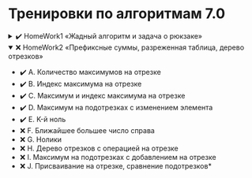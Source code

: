 # Тренировки по алгоритмам 7.0

<details><summary>✔️ HomeWork1 «Жадный алгоритм и задача о рюкзаке»</summary>

   - ✔️ A. Каждому по компьютеру
   - ✔️ B. Ни больше ни меньше
   - ✔️ C. Интернет
   - ✔️ D. Рюкзак: наибольший вес
   - ✔️ E. Рюкзак: наибольшая стоимость
   - ✔️ F. Рюкзак: наибольшая стоимость с восстановлением ответа
   - ✔️ G. Две стены
   - ✔️ H. Распределение задач*
   - ✔️ I. Эластичный ровер*
   - ✔️ J. Аскетизм*

</details>
<details open="true"><summary>❌ HomeWork2 «Префиксные суммы, разреженная таблица, дерево отрезков»</summary>

   - ✔️ A. Количество максимумов на отрезке
   - ✔️ B. Индекс максимума на отрезке
   - ✔️ C. Максимум и индекс максимума на отрезке
   - ✔️ D. Максимум на подотрезках с изменением элемента
   - ✔️ E. K-й ноль
   - ❌ F. Ближайшее большее число справа
   - ❌ G. Нолики
   - ❌ H. Дерево отрезков с операцией на отрезке
   - ❌ I. Максимум на подотрезках с добавлением на отрезке
   - ❌ J. Присваивание на отрезке, сравнение подотрезков*

</details>
